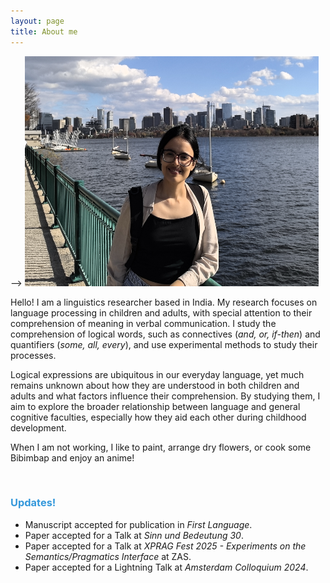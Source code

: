 ```yaml
---
layout: page
title: About me
---
```

<!--
<html>
  <body>
    <img width="470" height="368" src="/boston.jpg" alt="My Image">
    <!-- <figcaption align = "center"><span style="font-size:0.7em;">(Zandvoort beach, December, 2022)</span></figcaption> -->
  </body>
</html> --> 

<html>
  <body>
    <img width="470" height="368" src="/bucld.jpg" alt="My Image">
    <!-- <figcaption align = "center"><span style="font-size:0.7em;">(Zandvoort beach, December, 2022)</span></figcaption> -->
  </body>
</html>

Hello! I am a linguistics researcher based in India. <!--I have recently submitted my Ph.D. dissertation in the Department of Linguistics and Contemporary English at the English and Foreign Languages University, Hyderabad, and it is currently under review by external examiners. Earlier, I obtained an M.A. in Linguistics from Jawaharlal Nehru University, New Delhi, in 2019.-->
My research focuses on language processing in children and adults, with special attention to their comprehension of meaning in verbal communication. <!--I am particularly fascinated by the intricate interplay between semantics and pragmatics in meaning interpretation.--> 
I study the comprehension of logical words, such as connectives (_and, or, if-then_) and quantifiers (_some, all, every_), and use experimental methods to study their processes. 

Logical expressions are ubiquitous in our everyday language, yet much remains unknown about how they are understood in both children and adults and what factors influence their comprehension. By studying them, I aim to explore the broader relationship between language and general cognitive faculties, especially how they aid each other during childhood development. 

When I am not working, I like to paint, arrange dry flowers, or cook some Bibimbap and enjoy an anime!  

&nbsp;  

<h3> <span style="color: #3498DB ;">Updates!</span> </h3> 

- Manuscript accepted for publication in _First Language_. 
- Paper accepted for a Talk at _Sinn und Bedeutung 30_. 
- Paper accepted for a Talk at _XPRAG Fest 2025 - Experiments on the Semantics/Pragmatics Interface_ at ZAS.
- Paper accepted for a Lightning Talk at _Amsterdam Colloquium 2024_. 

&nbsp;  
 
<!-- <small>This website is new and I am still building it. You can view my CV in the CV section above. I hope you will be able to see a better version of this website very soon! </small> -->
